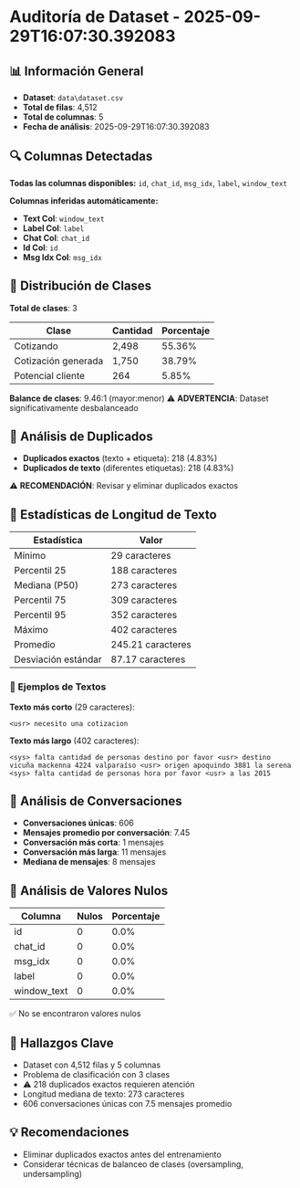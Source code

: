 # Auditoría de Dataset - 2025-09-29T16:07:30.392083

## 📊 Información General

- **Dataset**: `data\dataset.csv`
- **Total de filas**: 4,512
- **Total de columnas**: 5
- **Fecha de análisis**: 2025-09-29T16:07:30.392083

## 🔍 Columnas Detectadas

**Todas las columnas disponibles:**
`id`, `chat_id`, `msg_idx`, `label`, `window_text`

**Columnas inferidas automáticamente:**
- **Text Col**: `window_text`
- **Label Col**: `label`
- **Chat Col**: `chat_id`
- **Id Col**: `id`
- **Msg Idx Col**: `msg_idx`

## 🎯 Distribución de Clases

**Total de clases**: 3

| Clase | Cantidad | Porcentaje |
|-------|----------|------------|
| Cotizando | 2,498 | 55.36% |
| Cotización generada | 1,750 | 38.79% |
| Potencial cliente | 264 | 5.85% |

**Balance de clases**: 9.46:1 (mayor:menor)
⚠️ **ADVERTENCIA**: Dataset significativamente desbalanceado

## 🔄 Análisis de Duplicados

- **Duplicados exactos** (texto + etiqueta): 218 (4.83%)
- **Duplicados de texto** (diferentes etiquetas): 218 (4.83%)

⚠️ **RECOMENDACIÓN**: Revisar y eliminar duplicados exactos

## 📏 Estadísticas de Longitud de Texto

| Estadística | Valor |
|-------------|-------|
| Mínimo | 29 caracteres |
| Percentil 25 | 188 caracteres |
| Mediana (P50) | 273 caracteres |
| Percentil 75 | 309 caracteres |
| Percentil 95 | 352 caracteres |
| Máximo | 402 caracteres |
| Promedio | 245.21 caracteres |
| Desviación estándar | 87.17 caracteres |

### 📝 Ejemplos de Textos

**Texto más corto** (29 caracteres):
```
<usr> necesito una cotizacion
```

**Texto más largo** (402 caracteres):
```
<sys> falta cantidad de personas destino por favor <usr> destino vicuña mackenna 4224 valparaíso <usr> origen apoquindo 3881 la serena <sys> falta cantidad de personas hora por favor <usr> a las 2015 
```


## 💬 Análisis de Conversaciones

- **Conversaciones únicas**: 606
- **Mensajes promedio por conversación**: 7.45
- **Conversación más corta**: 1 mensajes
- **Conversación más larga**: 11 mensajes
- **Mediana de mensajes**: 8 mensajes


## 🚫 Análisis de Valores Nulos

| Columna | Nulos | Porcentaje |
|---------|-------|------------|
| id | 0 | 0.0% |
| chat_id | 0 | 0.0% |
| msg_idx | 0 | 0.0% |
| label | 0 | 0.0% |
| window_text | 0 | 0.0% |

✅ No se encontraron valores nulos

## 🔑 Hallazgos Clave

- Dataset con 4,512 filas y 5 columnas
- Problema de clasificación con 3 clases
- ⚠️ 218 duplicados exactos requieren atención
- Longitud mediana de texto: 273 caracteres
- 606 conversaciones únicas con 7.5 mensajes promedio

## 💡 Recomendaciones

- Eliminar duplicados exactos antes del entrenamiento
- Considerar técnicas de balanceo de clases (oversampling, undersampling)
